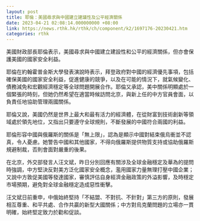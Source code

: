 ```yaml
---
layout: post
title: 耶倫：美國尋求與中國建立建議性及公平經濟關係
date: 2023-04-21 02:08:14.000000000 +08:00
link: https://news.rthk.hk/rthk/ch/component/k2/1697176-20230421.htm
categories: rthk
---
```


美國財政部長耶倫表示，美國尋求與中國建立建設性和公平的經濟關係，但亦會保護美國的國家安全利益。

耶倫在約翰霍普金斯大學發表演說時表示，拜登政府對中國的經濟優先事項，包括確保美國的國家安全利益，促進健康的競爭，以及在可能的情況下，就氣候變化、債務減免和宏觀經濟穩定等全球問題開展合作。耶倫又承認，美中關係明顯處於一個緊張的時刻，但她仍然希望在適當時候訪問北京，與新上任的中方官員會面，以負責任地協助管理兩國關係。

耶倫又說，美國仍然是世界上最大和最有活力的經濟體，在從財富到技術創新等領域處於領先地位，又指出只要遵守全球規則，不斷發展的中國符合兩國的利益。

耶倫形容中國與俄羅斯的關係是「無上限」，認為是顯示中國對結束俄烏衝並不認真，令人憂慮。她警告中國和其他國家，不得向俄羅斯提供物質支持或協助俄羅斯規避制裁，否則會面對嚴重的後果。

在北京，外交部發言人汪文斌，昨日分別回應有關涉及全球金融穩定及華為的提問時強調，中方堅決反對美方泛化國家安全概念，濫用國家力量無理打壓中國企業；又說中方敦促美國等發達國家，審慎評估自身經濟金融政策的外溢影響，及時穩定市場預期，避免對全球金融穩定造成惡性衝擊。

汪文斌日前重申，中俄始終堅持「不結盟、不對抗、不針對」第三方的原則，發展相互尊重、和平共處、合作共贏的新型大國關係；中方對烏克蘭問題的立場亦一貫明確，始終堅定致力於勸和促談。
